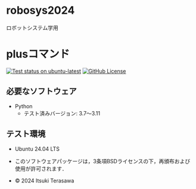 # robosys2024
ロボットシステム学用

# plusコマンド
<a href="https://github.com/IT2729/robosys2024/actions/workflows/test_FKmanipulator.yml"><img src="https://github.com/IT2729/robosys2024/actions/workflows/test_FKmanipulator.yml/badge.svg" alt="Test status on ubuntu-latest"></a>
<a href="https://github.com/IT2729/robosys2024/tree/main?tab=BSD-3-Clause-1-ov-file"><img alt="GitHub License" src="https://img.shields.io/github/license/IT2729/robosys2024"></a>


## 必要なソフトウェア
  - Python
    - テスト済みバージョン: 3.7～3.11

## テスト環境
  - Ubuntu 24.04 LTS

- このソフトウェアパッケージは，3条項BSDライセンスの下，再頒布および使用が許可されます．
- © 2024 Itsuki Terasawa
